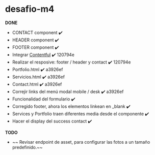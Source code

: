 # desafio-m4

  

**DONE** 

- CONTACT component ✔️
- HEADER component ✔️
- FOOTER component ✔️
- Integrar [Contentful](https://app.contentful.com/spaces/c7mvxwqo377u/content_types) ✔️ 120794e
- Realizar el resposive: footer / header y contact ✔️ 120794e
- Portfolio.html ✔️ a3926ef 
- Servicios.html ✔️ a3926ef 
- Contact.html ✔️ a3926ef 
- Correjir links del menú modal mobile / desk ✔️ a3926ef
- Funcionalidad del formulario ✔️
- Corregido footer, ahora los elementos linkean en _blank ✔️
- Services y Portfolio traen diferentes media desde el componente ✔️
- Hacer el display del success contact ✔️

**TODO**

- ~~ Revisar endpoint de asset, para configurar las fotos a un tamaño predefinido.~~
